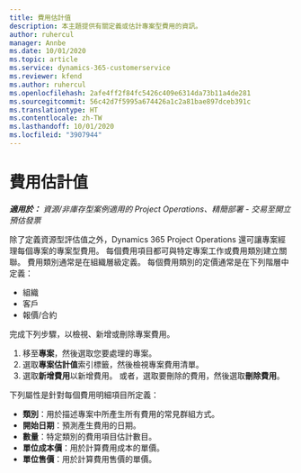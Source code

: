 ```yaml
---
title: 費用估計值
description: 本主題提供有關定義或估計專案型費用的資訊。
author: ruhercul
manager: Annbe
ms.date: 10/01/2020
ms.topic: article
ms.service: dynamics-365-customerservice
ms.reviewer: kfend
ms.author: ruhercul
ms.openlocfilehash: 2afe4ff2f84fc5426c409e6314da73b11a4de281
ms.sourcegitcommit: 56c42d7f5995a674426a1c2a81bae897dceb391c
ms.translationtype: HT
ms.contentlocale: zh-TW
ms.lasthandoff: 10/01/2020
ms.locfileid: "3907944"
---
```

# <a name="expense-estimates"></a>費用估計值
_**適用於：** 資源/非庫存型案例適用的 Project Operations、精簡部署 - 交易至開立預估發票_

除了定義資源型評估值之外，Dynamics 365 Project Operations 還可讓專案經理每個專案的專案型費用。 每個費用項目都可與特定專案工作或費用類別建立關聯。 費用類別通常是在組織層級定義。 每個費用類別的定價通常是在下列階層中定義：

- 組織
- 客戶
- 報價/合約

完成下列步驟，以檢視、新增或刪除專案費用。

1. 移至**專案**，然後選取您要處理的專案。
2. 選取**專案估計值**索引標籤，然後檢視專案費用清單。
3. 選取**新增費用**以新增費用。 或者，選取要刪除的費用，然後選取**刪除費用**。

下列屬性是針對每個費用明細項目所定義：

- **類別**：用於描述專案中所產生所有費用的常見群組方式。
- **開始日期**：預測產生費用的日期。
- **數量**：特定類別的費用項目估計數目。
- **單位成本價**：用於計算費用成本的單價。
- **單位售價**：用於計算費用售價的單價。

